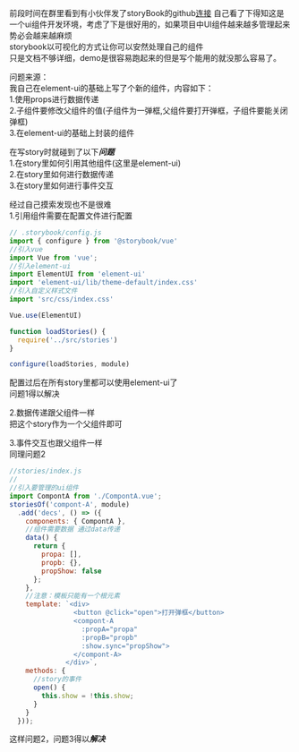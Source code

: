 前段时间在群里看到有小伙伴发了storyBook的github[连接](https://github.com/storybooks/storybook)
自己看了下得知这是一个ui组件开发环境，考虑了下是很好用的，如果项目中UI组件越来越多管理起来势必会越来越麻烦  
storybook以可视化的方式让你可以安然处理自己的组件  
只是文档不够详细，demo是很容易跑起来的但是写个能用的就没那么容易了。 

问题来源：  
我自己在element-ui的基础上写了个新的组件，内容如下：  
1.使用props进行数据传递  
2.子组件要修改父组件的值(子组件为一弹框,父组件要打开弹框，子组件要能关闭弹框)  
3.在element-ui的基础上封装的组件  

在写story时就碰到了以下***问题***  
1.在story里如何引用其他组件(这里是element-ui)  
2.在story里如何进行数据传递   
3.在story里如何进行事件交互  

经过自己摸索发现也不是很难   
1.引用组件需要在配置文件进行配置
``` js
// .storybook/config.js
import { configure } from '@storybook/vue'
//引入vue
import Vue from 'vue';
//引入element-ui
import ElementUI from 'element-ui'
import 'element-ui/lib/theme-default/index.css'
//引入自定义样式文件
import 'src/css/index.css'

Vue.use(ElementUI)

function loadStories() {
  require('../src/stories')
}

configure(loadStories, module)
```
配置过后在所有story里都可以使用element-ui了   
问题1得以解决  

2.数据传递跟父组件一样  
把这个story作为一个父组件即可  

3.事件交互也跟父组件一样  
同理问题2  
```js
//stories/index.js
//
//引入要管理的ui组件
import CompontA from './CompontA.vue';
storiesOf('compont-A', module)
  .add('decs', () => ({
    components: { CompontA },
    //组件需要数据 通过data传递
    data() {
      return {
        propa: [],
        propb: {},
        propShow: false
      };
    },
    //注意：模板只能有一个根元素
    template: `<div>
                <button @click="open">打开弹框</button>
                <compont-A 
                  :propA="propa" 
                  :propB="propb"
                  :show.sync="propShow">
                </compont-A>
              </div>`,
    methods: {
      //story的事件  
      open() {
        this.show = !this.show;
      }
    }
  }));
```
这样问题2，问题3得以***解决***



